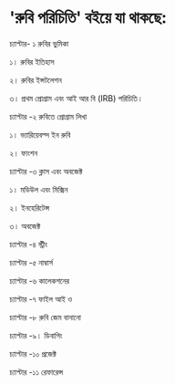 # 'রুবি পরিচিতি' বইয়ে যা থাকছে:

চ্যাপ্টার- ১ রুবির ভুমিকা

১। রুবির ইতিহাস

২। রুবির ইন্সটলেশন

৩। প্রথম প্রোগ্রাম এবং আই আর বি \(IRB\) পরিচিতি।

চ্যাপ্টার -২ রুবিতে প্রোগ্রাম লিখা

১। ভ্যারিয়েবল্স ইন রুবি

২। ফাংশন

চ্যাপ্টার -৩  ক্লাস এবং অবজেক্ট

১। মডিউল এবং মিক্সিন

২। ইনহেরিটেন্স

৩। অবজেক্ট

চ্যাপ্টার -৪ স্ট্রীং

চ্যাপ্টার -৫ নাম্বার্স

চ্যাপ্টার -৬ কালেকশনের

চ্যাপ্টার -৭ ফাইল আই ও

চ্যাপ্টার -৮ রুবি জেম বানানো

চ্যাপ্টার -৯। ডিবাগিং

চ্যাপ্টার -১০ প্রজেক্ট

চ্যাপ্টার -১১ রেফারেন্স

